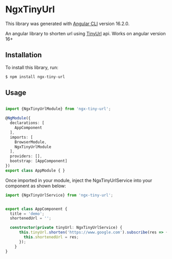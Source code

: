 # NgxTinyUrl

This library was generated with [Angular CLI](https://github.com/angular/angular-cli) version 16.2.0.

An angular library to shorten url using [TinyUrl](https://tinyurl.com/) api. Works on angular version 16+

## Installation

To install this library, run:

```bash
$ npm install ngx-tiny-url
```

## Usage

```typescript

import {NgxTinyUrlModule} from 'ngx-tiny-url';

@NgModule({
  declarations: [
    AppComponent
  ],
  imports: [
    BrowserModule,
    NgxTinyUrlModule
  ],
  providers: [],
  bootstrap: [AppComponent]
})
export class AppModule { }
```

Once imported in your module, inject the NgxTinyUrlService into your component as shown below: 

```typescript
import {NgxTinyUrlService} from 'ngx-tiny-url';


export class AppComponent {
  title = 'demo';
  shortenedUrl = '';

  constructor(private tinyUrl: NgxTinyUrlService) {
      this.tinyUrl.shorten('https://www.google.com').subscribe(res => {
        this.shortenedUrl = res;
      });
    }
}
```